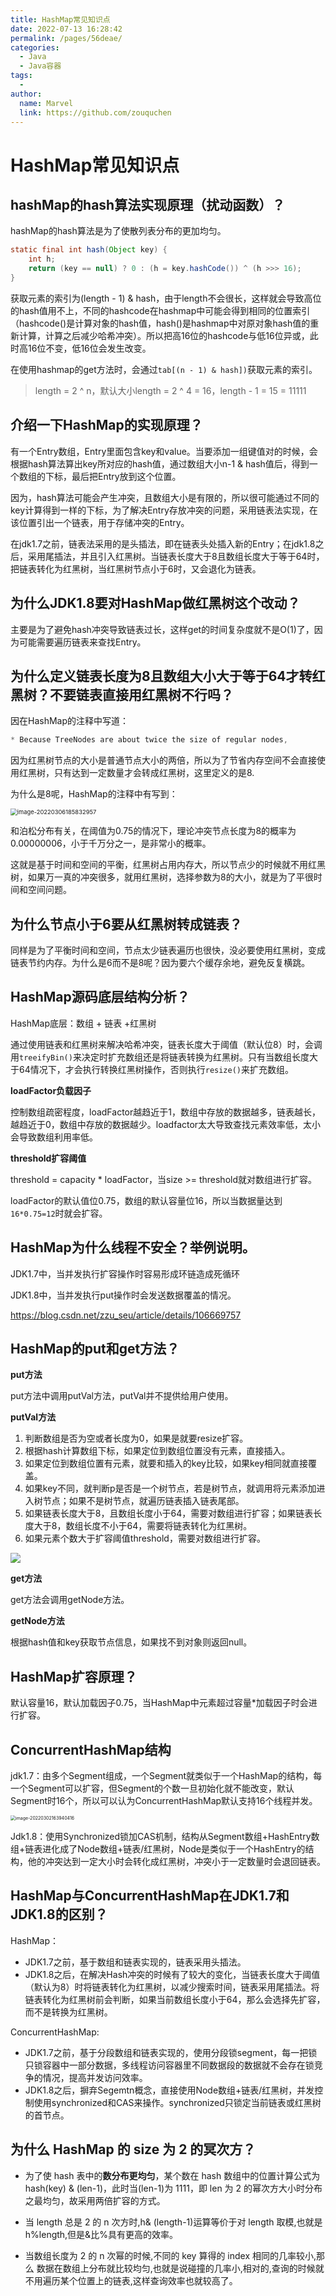 ```yaml
---
title: HashMap常见知识点
date: 2022-07-13 16:28:42
permalink: /pages/56deae/
categories:
  - Java
  - Java容器
tags:
  - 
author: 
  name: Marvel
  link: https://github.com/zouquchen
---
```

# HashMap常见知识点

## hashMap的hash算法实现原理（扰动函数）？

hashMap的hash算法是为了使散列表分布的更加均匀。

```java
static final int hash(Object key) {
    int h;
    return (key == null) ? 0 : (h = key.hashCode()) ^ (h >>> 16);
}
```

获取元素的索引为(length - 1) & hash，由于length不会很长，这样就会导致高位的hash值用不上，不同的hashcode在hashmap中可能会得到相同的位置索引（hashcode()是计算对象的hash值，hash()是hashmap中对原对象hash值的重新计算，计算之后减少哈希冲突）。所以把高16位的hashcode与低16位异或，此时高16位不变，低16位会发生改变。

在使用hashmap的get方法时，会通过`tab[(n - 1) & hash])`获取元素的索引。

> length = 2 ^ n，默认大小length = 2 ^ 4 = 16，length - 1 = 15 = 11111

## 介绍一下HashMap的实现原理？

有一个Entry数组，Entry里面包含key和value。当要添加一组键值对的时候，会根据hash算法算出key所对应的hash值，通过数组大小n-1 & hash值后，得到一个数组的下标，最后把Entry放到这个位置。

因为，hash算法可能会产生冲突，且数组大小是有限的，所以很可能通过不同的key计算得到一样的下标，为了解决Entry存放冲突的问题，采用链表法实现，在该位置引出一个链表，用于存储冲突的Entry。

在jdk1.7之前，链表法采用的是头插法，即在链表头处插入新的Entry；在jdk1.8之后，采用尾插法，并且引入红黑树。当链表长度大于8且数组长度大于等于64时，把链表转化为红黑树，当红黑树节点小于6时，又会退化为链表。

## 为什么JDK1.8要对HashMap做红黑树这个改动？

主要是为了避免hash冲突导致链表过长，这样get的时间复杂度就不是O(1)了，因为可能需要遍历链表来查找Entry。

## 为什么定义链表长度为8且数组大小大于等于64才转红黑树？不要链表直接用红黑树不行吗？

因在HashMap的注释中写道：

```java
* Because TreeNodes are about twice the size of regular nodes,
```

因为红黑树节点的大小是普通节点大小的两倍，所以为了节省内存空间不会直接使用红黑树，只有达到一定数量才会转成红黑树，这里定义的是8.

为什么是8呢，HashMap的注释中有写到：

<img src="https://raw.githubusercontent.com/zouquchen/Images/main/imgs/concurrentHashMap.png" alt="image-20220306185832957" style="zoom: 67%;" />

和泊松分布有关，在阈值为0.75的情况下，理论冲突节点长度为8的概率为0.00000006，小于千万分之一，是非常小的概率。

这就是基于时间和空间的平衡，红黑树占用内存大，所以节点少的时候就不用红黑树，如果万一真的冲突很多，就用红黑树，选择参数为8的大小，就是为了平很时间和空间问题。

## 为什么节点小于6要从红黑树转成链表？

同样是为了平衡时间和空间，节点太少链表遍历也很快，没必要使用红黑树，变成链表节约内存。为什么是6而不是8呢？因为要六个缓存余地，避免反复横跳。

## HashMap源码底层结构分析？

HashMap底层：数组 + 链表 +红黑树

通过使用链表和红黑树来解决哈希冲突，链表长度大于阈值（默认位8）时，会调用`treeifyBin()`来决定时扩充数组还是将链表转换为红黑树。只有当数组长度大于64情况下，才会执行转换红黑树操作，否则执行`resize()`来扩充数组。

**loadFactor负载因子**

控制数组疏密程度，loadFactor越趋近于1，数组中存放的数据越多，链表越长，越趋近于0，数组中存放的数据越少。loadfactor太大导致查找元素效率低，太小会导致数组利用率低。

**threshold扩容阈值**

threshold = capacity * loadFactor，当size >= threshold就对数组进行扩容。

loadFactor的默认值位0.75，数组的默认容量位16，所以当数据量达到`16*0.75=12`时就会扩容。

## HashMap为什么线程不安全？举例说明。

JDK1.7中，当并发执行扩容操作时容易形成环链造成死循环

JDK1.8中，当并发执行put操作时会发送数据覆盖的情况。

https://blog.csdn.net/zzu_seu/article/details/106669757

## HashMap的put和get方法？

**put方法**

put方法中调用putVal方法，putVal并不提供给用户使用。

**putVal方法**

1. 判断数组是否为空或者长度为0，如果是就要resize扩容。
2. 根据hash计算数组下标，如果定位到数组位置没有元素，直接插入。
3. 如果定位到数组位置有元素，就要和插入的key比较，如果key相同就直接覆盖。
4. 如果key不同，就判断p是否是一个树节点，若是树节点，就调用将元素添加进入树节点；如果不是树节点，就遍历链表插入链表尾部。
5. 如果链表长度大于8，且数组长度小于64，需要对数组进行扩容；如果链表长度大于8，数组长度不小于64，需要将链表转化为红黑树。
6. 如果元素个数大于扩容阈值threshold，需要对数组进行扩容。

![ ](https://raw.githubusercontent.com/zouquchen/Images/main/imgs/put%E6%96%B9%E6%B3%95.png)

**get方法**

get方法会调用getNode方法。

**getNode方法**

根据hash值和key获取节点信息，如果找不到对象则返回null。

## HashMap扩容原理？

默认容量16，默认加载因子0.75，当HashMap中元素超过容量*加载因子时会进行扩容。

## ConcurrentHashMap结构

jdk1.7：由多个Segment组成，一个Segment就类似于一个HashMap的结构，每一个Segment可以扩容，但Segment的个数一旦初始化就不能改变，默认Segment时16个，所以可以认为ConcurrentHashMap默认支持16个线程并发。

<img src="https://raw.githubusercontent.com/zouquchen/Images/main/imgs/hashmap%E6%B3%A8%E9%87%8A.png" alt="image-20220302163940416" style="zoom: 50%;" />

Jdk1.8：使用Synchronized锁加CAS机制，结构从Segment数组+HashEntry数组+链表进化成了Node数组+链表/红黑树，Node是类似于一个HashEntry的结构，他的冲突达到一定大小时会转化成红黑树，冲突小于一定数量时会退回链表。

## HashMap与ConcurrentHashMap在JDK1.7和JDK1.8的区别？

HashMap：

- JDK1.7之前，基于数组和链表实现的，链表采用头插法。
- JDK1.8之后，在解决Hash冲突的时候有了较大的变化，当链表长度大于阈值（默认为8）时将链表转化为红黑树，以减少搜索时间，链表采用尾插法。将链表转化为红黑树前会判断，如果当前数组长度小于64，那么会选择先扩容，而不是转换为红黑树。

ConcurrentHashMap:

- JDK1.7之前，基于分段数组和链表实现的，使用分段锁segment，每一把锁只锁容器中一部分数据，多线程访问容器里不同数据段的数据就不会存在锁竞争的情况，提高并发访问效率。
- JDK1.8之后，摒弃Segemtn概念，直接使用Node数组+链表/红黑树，并发控制使用synchronized和CAS来操作。synchronized只锁定当前链表或红黑树的首节点。

## 为什么 HashMap 的 size 为 2 的冥次方？

- 为了使 hash 表中的**数分布更均匀**，某个数在 hash 数组中的位置计算公式为hash(key) & (len-1)，此时当(len-1)为 1111，即 len 为 2 的幂次方大小时分布之最均匀，故采用两倍扩容的方式。

- 当 length 总是 2 的 n 次方时,h& (length-1)运算等价于对 length 取模,也就是 h%length,但是&比%具有更高的效率。
- 当数组长度为 2 的 n 次幂的时候,不同的 key 算得的 index 相同的几率较小,那么 数据在数组上分布就比较均匀,也就是说碰撞的几率小,相对的,查询的时候就不用遍历某个位置上的链表,这样查询效率也就较高了。
